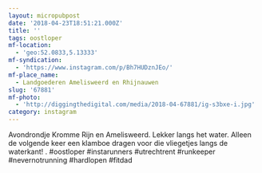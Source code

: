 ```yaml
---
layout: micropubpost
date: '2018-04-23T18:51:21.000Z'
title: ''
tags: oostloper
mf-location:
  - 'geo:52.0833,5.13333'
mf-syndication:
  - 'https://www.instagram.com/p/Bh7HUDznJEo/'
mf-place_name:
  - Landgoederen Amelisweerd en Rhijnauwen
slug: '67881'
mf-photo:
  - 'http://diggingthedigital.com/media/2018-04-67881/ig-s3bxe-i.jpg'
category: instagram
---
```

Avondrondje Kromme Rijn en Amelisweerd. Lekker langs het water. Alleen de volgende keer een klamboe dragen voor die vliegetjes langs de waterkant!
.
#oostloper #instarunners #utrechtrent #runkeeper #nevernotrunning #hardlopen #fitdad
